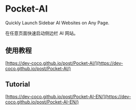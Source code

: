 # Pocket-AI
Quickly Launch Sidebar AI Websites on Any Page.

在任意页面快速启动侧边栏 AI 网站。

## 使用教程
[https://dev-coco.github.io/post/Pocket-AI/](https://dev-coco.github.io/post/Pocket-AI/)

## Tutorial
[https://dev-coco.github.io/post/Pocket-AI-EN/](https://dev-coco.github.io/post/Pocket-AI-EN/)
